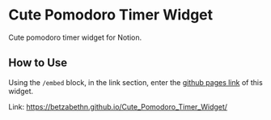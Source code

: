 # Cute Pomodoro Timer Widget

Cute pomodoro timer widget for Notion.

## How to Use

Using the `/embed` block, in the link section, enter the [github pages link](https://betzabethn.github.io/Cute_Pomodoro_Timer_Widget/)  of this widget.

Link: https://betzabethn.github.io/Cute_Pomodoro_Timer_Widget/